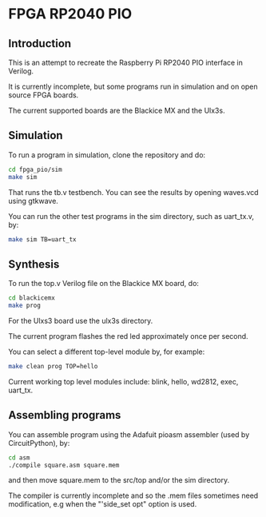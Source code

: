 # FPGA RP2040 PIO

## Introduction

This is an attempt to recreate the Raspberry Pi RP2040 PIO interface in Verilog.

It is currently incomplete, but some programs run in simulation and on open source FPGA boards.

The current supported boards are the Blackice MX and the Ulx3s.

## Simulation

To run a program in simulation, clone the repository and do:

```sh
cd fpga_pio/sim
make sim
```

That runs the tb.v testbench. You can see the results by opening waves.vcd using gtkwave.

You can run the other test programs in the sim directory, such as uart_tx.v, by:

```sh
make sim TB=uart_tx
```

## Synthesis

To run the top.v Verilog file on the Blackice MX board, do:

```sh
cd blackicemx
make prog
```

For the Ulxs3 board use the ulx3s directory.

The current program flashes the red led approximately once per second.

You can select a different top-level module by, for example:

```sh
make clean prog TOP=hello
```

Current working top level modules include: blink, hello, wd2812, exec, uart_tx.

## Assembling programs

You can assemble program using the Adafuit pioasm assembler (used by CircuitPython), by:

```sh
cd asm
./compile square.asm square.mem
```

and then move square.mem to the src/top and/or the sim directory.

The compiler is currently incomplete and so the .mem files sometimes need modification, e.g when the "'side_set opt" option is used.
